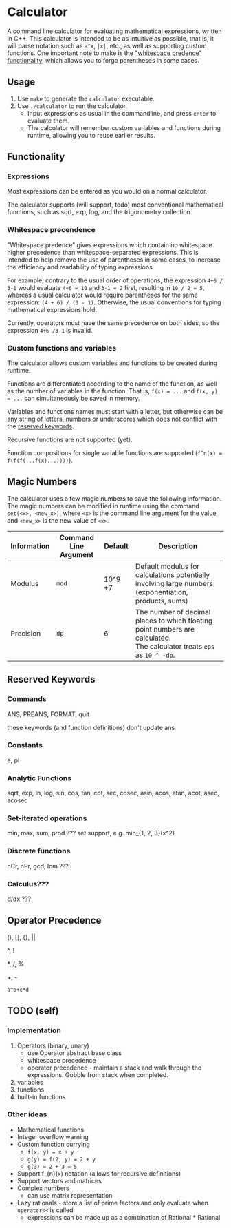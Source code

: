 # Calculator

A command line calculator for evaluating mathematical expressions, written in C++.
This calculator is intended to be as intuitive as possible, that is, it will parse notation such as `a^x`, `|x|`, etc., as well as supporting custom functions.
One important note to make is the ["whitespace predence" functionality](#whitespace-precendence), which allows you to forgo parentheses in some cases.

## Usage

1. Use `make` to generate the `calculator` executable.
2. Use `./calculator` to run the calculator.
   - Input expressions as usual in the commandline, and press `enter` to evaluate them.
   - The calculator will remember custom variables and functions during runtime, allowing you to reuse earlier results.

## Functionality

### Expressions

Most expressions can be entered as you would on a normal calculator.

The calculator supports (will support, todo) most conventional mathematical functions, such as sqrt, exp, log, and the trigonometry collection.

### Whitespace precendence

"Whitespace predence" gives expressions which contain no whitespace higher precedence than whitespace-separated expressions.
This is intended to help remove the use of parentheses in some cases, to increase the efficiency and readability of typing expressions.

For example, contrary to the usual order of operations, the expression `4+6 / 3-1` would evaluate `4+6 = 10` and `3-1 = 2` first, resulting in `10 / 2 = 5`, whereas a usual calculator would require parentheses for the same expression: `(4 + 6) / (3 - 1)`.
Otherwise, the usual conventions for typing mathematical expressions hold.

Currently, operators must have the same precedence on both sides, so the expression `4+6 /3-1` is invalid.

### Custom functions and variables

The calculator allows custom variables and functions to be created during runtime.

Functions are differentiated according to the name of the function, as well as the number of variables in the function.
That is, `f(x) = ...` and `f(x, y) = ...` can simultaneously be saved in memory.

Variables and functions names must start with a letter, but otherwise can be any string of letters, numbers or underscores which does not conflict with the [reserved keywords](#reserved-keywords).

Recursive functions are not supported (yet).

Function compositions for single variable functions are supported (`f^n(x) = f(f(f(...f(x)...))))`).

## Magic Numbers

The calculator uses a few magic numbers to save the following information.
The magic numbers can be modified in runtime using the command `set(<x>, <new_x>)`, where `<x>` is the command line argument for the value, and `<new_x>` is the new value of `<x>`.

| Information | Command Line Argument | Default | Description                                                                                                                  |
| ----------- | --------------------- | ------- | ---------------------------------------------------------------------------------------------------------------------------- |
| Modulus     | `mod`                 | 10^9 +7 | Default modulus for calculations potentially involving large numbers (exponentiation, products, sums)                        |
| Precision   | `dp`                  | 6       | The number of decimal places to which floating point numbers are calculated. <br> The calculator treats `eps` as `10 ^ -dp`. |

## Reserved Keywords

### Commands

ANS, PREANS, FORMAT, quit

these keywords (and function definitions) don't update ans

### Constants

e, pi

### Analytic Functions

sqrt, exp, ln, log, sin, cos, tan, cot, sec, cosec, asin, acos, atan, acot, asec, acosec

### Set-iterated operations

min, max, sum, prod ???
set support, e.g. min\_{1, 2, 3}(x^2)

### Discrete functions

nCr, nPr, gcd, lcm ???

### Calculus???

d/dx ???

## Operator Precedence

(), [], {}, ||

^, !

\*, /, %

+, -

`a^b+c*d`

## TODO (self)

### Implementation

1. Operators (binary, unary)
   - use Operator abstract base class
   - whitespace precedence
   - operator precedence - maintain a stack and walk through the expressions. Gobble from stack when completed.
2. variables
3. functions
4. built-in functions

### Other ideas

- Mathematical functions
- Integer overflow warning
- Custom function currying
  - `f(x, y) = x + y`
  - `g(y) = f(2, y) = 2 + y`
  - `g(3) = 2 + 3 = 5`
- Support f\_{n}(x) notation (allows for recursive definitions)
- Support vectors and matrices
- Complex numbers
  - can use matrix representation
- Lazy rationals - store a list of prime factors and only evaluate when `operator<<` is called
  - expressions can be made up as a combination of Rational<Constant> \* Rational<Expression>
